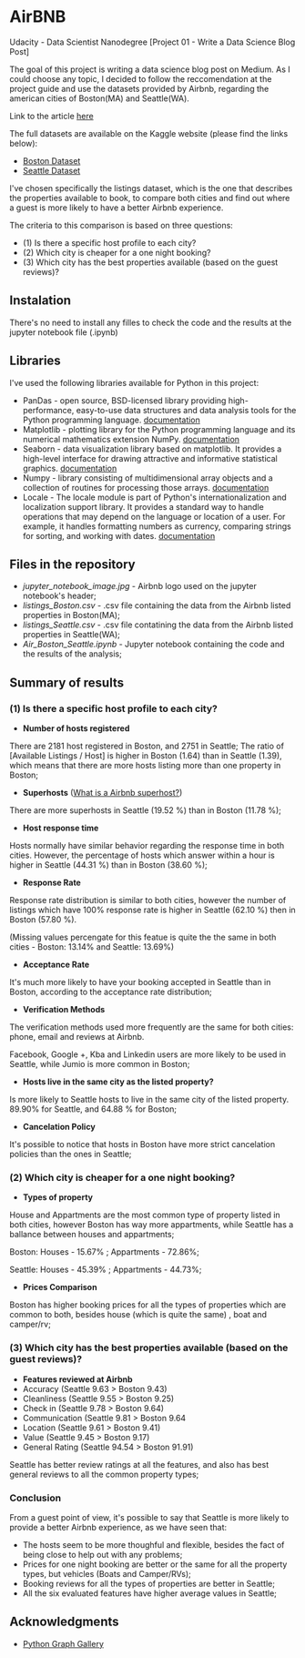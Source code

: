 # AirBNB
Udacity - Data Scientist Nanodegree [Project 01 - Write a Data Science Blog Post]

The goal of this project is writing a data science blog post on Medium. As I could choose any topic, I decided to follow the reccomendation at the project guide and use the datasets provided by Airbnb, regarding the american cities of Boston(MA) and Seattle(WA).

Link to the article [here](https://medium.com/@rsprzdieego/where-can-i-get-a-better-airbnb-experience-seattle-or-boston-2b658736f382)

The full datasets are available on the Kaggle website (please find the links below):

*   [Boston Dataset](https://www.kaggle.com/airbnb/boston)
*   [Seattle Dataset](https://www.kaggle.com/airbnb/seattle/data)

I've chosen specifically the listings dataset, which is the one that describes the properties available to book, to compare both cities and find out where a guest is more likely to have a better Airbnb experience.

The criteria to this comparison is based on three questions:

*   (1) Is there a specific host profile to each city?
*   (2) Which city is cheaper for a one night booking?
*   (3) Which city has the best properties available (based on the guest reviews)?

## Instalation

There's no need to install any filles to check the code and the results at the jupyter notebook file (.ipynb)

## Libraries

I've used the following libraries available for Python in this project:

*   PanDas - open source, BSD-licensed library providing high-performance, easy-to-use data structures and data analysis tools for the Python programming language.  [documentation](https://pandas.pydata.org/docs/)
*   Matplotlib - plotting library for the Python programming language and its numerical mathematics extension NumPy. [documentation](https://matplotlib.org/3.2.0/contents.html)
*   Seaborn - data visualization library based on matplotlib. It provides a high-level interface for drawing attractive and informative statistical graphics. [documentation](https://seaborn.pydata.org/)
*   Numpy - library consisting of multidimensional array objects and a collection of routines for processing those arrays. [documentation](https://numpy.org/doc/)
*   Locale - The locale module is part of Python's internationalization and localization support library. It provides a standard way to handle operations that may depend on the language or location of a user. For example, it handles formatting numbers as currency, comparing strings for sorting, and working with dates. [documentation](https://docs.python.org/2/library/locale.html)

## Files in the repository

*   *jupyter_notebook_image.jpg* - Airbnb logo used on the jupyter notebook's header;
*   *listings_Boston.csv* - .csv file containing the data from the Airbnb listed properties in Boston(MA);
*   *listings_Seattle.csv* - .csv file contatining the data from the Airbnb listed properties in Seattle(WA);
*   *Air_Boston_Seattle.ipynb* - Jupyter notebook containing the code and the results of the analysis;

## Summary of results

###   (1) Is there a specific host profile to each city?

*   **Number of hosts registered**

There are 2181 host registered in Boston, and 2751 in Seattle;
The ratio of [Available Listings / Host] is higher in Boston (1.64) than in Seattle (1.39), which means that there are more hosts listing more than one property in Boston;

*   **Superhosts** ([What is a Airbnb superhost?](https://www.airbnb.com/help/article/828/what-is-a-superhost))

There are more superhosts in Seattle (19.52 %) than in Boston  (11.78 %);

*   **Host response time**

Hosts normally have similar behavior regarding the response time in both cities. However, the percentage of hosts which answer within a hour is higher in Seattle (44.31 %) than in Boston (38.60 %);

*   **Response Rate**

Response rate distribution is similar to both cities, however the number of listings which have 100% response rate is higher in Seattle (62.10 %) then in Boston (57.80 %).

(Missing values percengate for this featue is quite the the same in both cities - Boston: 13.14% and Seattle: 13.69%)

*   **Acceptance Rate**

It's much more likely to have your booking accepted in Seattle than in Boston, according to the acceptance rate distribution;

*   **Verification Methods**

The verification methods used more frequently are the same for both cities: phone, email and reviews at Airbnb.

Facebook, Google +, Kba and Linkedin users are more likely to be used in Seattle, while Jumio is more common in Boston;

*   **Hosts live in the same city as the listed property?**

Is more likely to Seattle hosts to live in the same city of the listed property. 89.90% for Seattle, and 64.88 % for Boston;

*   **Cancelation Policy**

It's possible to notice that hosts in Boston have more strict cancelation policies than the ones in Seattle; 
  
###   (2) Which city is cheaper for a one night booking?

*   **Types of property**

House and Appartments are the most common type of property listed in both cities, however Boston has way more appartments, while Seattle has a ballance between houses and appartments;

Boston: Houses - 15.67% ; Appartments - 72.86%;

Seattle: Houses - 45.39% ; Appartments - 44.73%;

*   **Prices Comparison** 

Boston has higher booking prices for all the types of properties which are common to both, besides house (which is quite the same) , boat and camper/rv;

###   (3) Which city has the best properties available (based on the guest reviews)?

*   **Features reviewed at Airbnb**
*   Accuracy (Seattle 9.63 > Boston 9.43)
*   Cleanliness (Seattle 9.55 > Boston 9.25)
*   Check in (Seattle 9.78 > Boston 9.64)
*   Communication (Seattle 9.81 > Boston 9.64
*   Location (Seattle 9.61 > Boston 9.41)
*   Value (Seattle 9.45 > Boston 9.17)
*   General Rating (Seattle 94.54 > Boston 91.91)

Seattle has better review ratings at all the features, and also has best general reviews to all the common property types;

###  Conclusion

From a guest point of view, it's possible to say that Seattle is more likely to provide a better Airbnb experience, as we have seen that:

*   The hosts seem to be more thoughful and flexible, besides the fact of being close to help out with any problems;
*   Prices for one night booking are better or the same for all the property types, but vehicles (Boats and Camper/RVs);
*   Booking reviews for all the types of properties are better in Seattle;
*   All the six evaluated features have higher average values in Seattle;

## Acknowledgments

*   [Python Graph Gallery](https://python-graph-gallery.com/11-grouped-barplot/)

